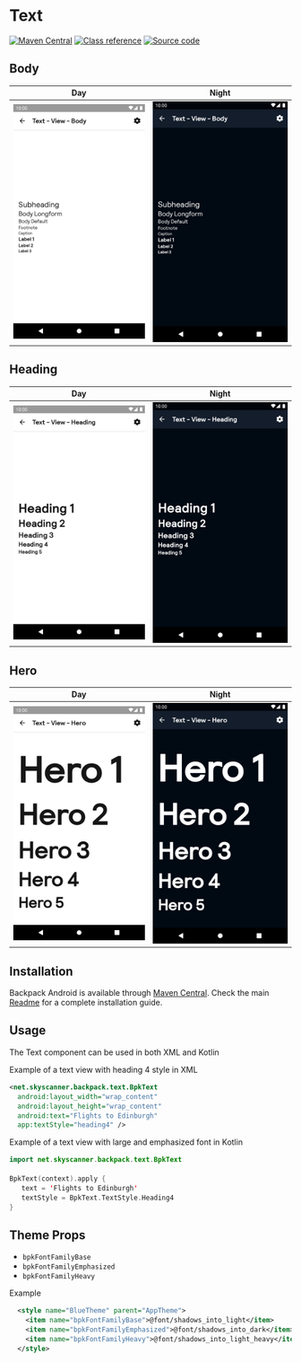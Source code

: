 # Text

[![Maven Central](https://img.shields.io/maven-central/v/net.skyscanner.backpack/backpack-android)](https://search.maven.org/artifact/net.skyscanner.backpack/backpack-android)
[![Class reference](https://img.shields.io/badge/Class%20reference-Android-blue)](https://backpack.github.io/android/Backpack/net.skyscanner.backpack.text)
[![Source code](https://img.shields.io/badge/Source%20code-GitHub-lightgrey)](https://github.com/Skyscanner/backpack-android/tree/main/Backpack/src/main/java/net/skyscanner/backpack/text)

## Body

| Day | Night |
| --- | --- |
| ![Body Text component](https://raw.githubusercontent.com/Skyscanner/backpack-android/main/docs/view/Text/screenshots/body.png) |![Body Text component - dark mode](https://raw.githubusercontent.com/Skyscanner/backpack-android/main/docs/view/Text/screenshots/body_dm.png) |

## Heading

| Day | Night |
| --- | --- |
| ![Heading Text component](https://raw.githubusercontent.com/Skyscanner/backpack-android/main/docs/view/Text/screenshots/heading.png) |![Heading Text component - dark mode](https://raw.githubusercontent.com/Skyscanner/backpack-android/main/docs/view/Text/screenshots/heading_dm.png) |

## Hero

| Day | Night |
| --- | --- |
| ![Hero Text component](https://raw.githubusercontent.com/Skyscanner/backpack-android/main/docs/view/Text/screenshots/hero.png) |![Hero Text component - dark mode](https://raw.githubusercontent.com/Skyscanner/backpack-android/main/docs/view/Text/screenshots/hero_dm.png) |

## Installation

Backpack Android is available through [Maven Central](https://search.maven.org/artifact/net.skyscanner.backpack/backpack-android). Check the main [Readme](https://github.com/skyscanner/backpack-android#installation) for a complete installation guide.

## Usage

The Text component can be used in both XML and Kotlin

Example of a text view with heading 4 style in XML

```xml
<net.skyscanner.backpack.text.BpkText
  android:layout_width="wrap_content"
  android:layout_height="wrap_content"
  android:text="Flights to Edinburgh"
  app:textStyle="heading4" />
```

Example of a text view with large and emphasized font in Kotlin

```Kotlin
import net.skyscanner.backpack.text.BpkText

BpkText(context).apply {
   text = 'Flights to Edinburgh'
   textStyle = BpkText.TextStyle.Heading4
}
```


## Theme Props

- `bpkFontFamilyBase`
- `bpkFontFamilyEmphasized`
- `bpkFontFamilyHeavy`

Example

```xml
  <style name="BlueTheme" parent="AppTheme">
    <item name="bpkFontFamilyBase">@font/shadows_into_light</item>
    <item name="bpkFontFamilyEmphasized">@font/shadows_into_dark</item>
    <item name="bpkFontFamilyHeavy">@font/shadows_into_light_heavy</item>
  </style>
```


